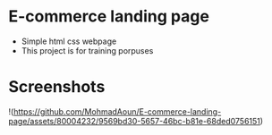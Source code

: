 # E-commerce landing page
- Simple html css webpage
- This project is for training porpuses
# Screenshots
!(https://github.com/MohmadAoun/E-commerce-landing-page/assets/80004232/9569bd30-5657-46bc-b81e-68ded0756151)
